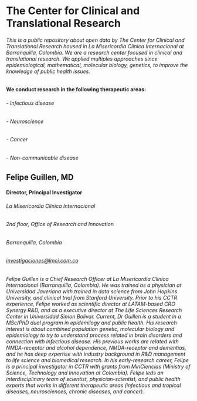 # The Center for Clinical and Translational Research

###### This is a public repository about open data by The Center for Clinical and Translational Research housed in La Misericordia Clinica Internacional at Barranquilla, Colombia. We are a research center focused in clinical and translational research. We applied multiples approaches since epidemiological, mathematical, molecular biology, genetics, to improve the knowledge of public health issues.

#### We conduct research in the following therapeutic areas: 
###### - Infectious disease
###### - Neuroscience 
###### - Cancer 
###### - Non-communicable disease 

## Felipe Guillen, MD
#### Director, Principal Investigator


###### La Misericordia Clinica Internacional 
###### 2nd floor, Office of Research and Innovation 
###### Barranquilla, Colombia
###### investigaciones@lmci.com.co

###### Felipe Guillen is a Chief Research Officer at La Misericordia Clinica Internacional (Barranquilla, Colombia). He was trained as a physician at Universidad Javeriana with trained in data science from John Hopkins University, and clinical trial from Stanford University. Prior to his CCTR experience, Felipe worked as scientific director at LATAM-based CRO Synergy R&D, and as a executive director at The Life Sciences Research Center in Universidad Simon Bolivar.  Current, Dr Guillen is a  student in a MSc/PhD dual program in epidemilogy and public health. His research interest is about combined population genetic, molecular biology and epidemiology to try to understand process related in brain disorders and connection with infectious disease. His previous works are related with NMDA-receptor and alcohol dependence, NMDA-receptor and dementias, and he has deep expertise with industry background in R&D management to life science and biomedical research. In his early-research career, Felipe is a principal investigator in CCTR with grants from MinCiencias (Ministry of Science, Technology and Innovation at Colombia). Felipe leds an interdisciplinary team of scientist, physician-scientist, and public health experts that works in different therapeutic areas (infectious and tropical diseases, neurosciences, chronic diseases, and cancer).  

 
